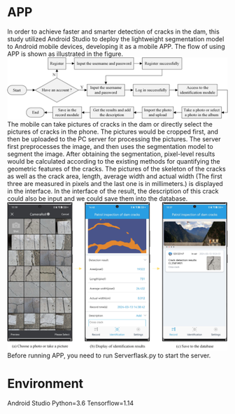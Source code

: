 # APP
In order to achieve faster and smarter detection of cracks in the dam, this study utilized Android Studio to deploy the lightweight segmentation model to Android mobile devices, developing it as a mobile APP. The flow of using APP is shown as illustrated in the figure.
![image](https://github.com/JingyueYuan/APP/blob/a6d447fe691b7c1f2df34db75cd51e30c5477604/Fig.%201.jpg)
The mobile can take pictures of cracks in the dam or directly select the pictures of cracks in the phone. The pictures would be cropped first, and then be uploaded to the PC server for processing the pictures. The server first preprocesses the image, and then uses the segmentation model to segment the image. After obtaining the segmentation, pixel-level results would be calculated according to the existing methods for quantifying the geometric features of the cracks. The pictures of the skeleton of the cracks as well as the crack area, length, average width and actual width (The first three are measured in pixels and the last one is in millimeters.) is displayed in the interface. In the interface of the result, the description of this crack could also be input and we could save them into the database.
![image](https://github.com/JingyueYuan/APP/blob/b675dd5de394f80bec34881e45ad524319769872/Fig.%202.jpg)
Before running APP, you need to run Serverflask.py to start the server.

# Environment
Android Studio
Python=3.6 
Tensorflow=1.14
